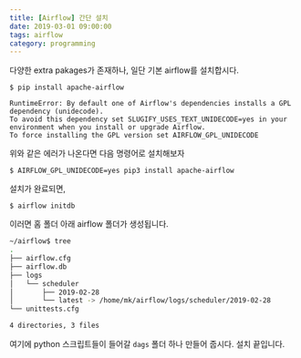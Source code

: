 ```yaml
---
title: [Airflow] 간단 설치
date: 2019-03-01 09:00:00
tags: airflow
category: programming
---
```


다양한 extra pakages가 존재하나, 일단 기본 airflow를 설치합시다.

    $ pip install apache-airflow

```
RuntimeError: By default one of Airflow's dependencies installs a GPL dependency (unidecode).
To avoid this dependency set SLUGIFY_USES_TEXT_UNIDECODE=yes in your environment when you install or upgrade Airflow.
To force installing the GPL version set AIRFLOW_GPL_UNIDECODE
```
위와 같은 에러가 나온다면 다음 명령어로 설치해보자

    $ AIRFLOW_GPL_UNIDECODE=yes pip3 install apache-airflow

설치가 완료되면,

    $ airflow initdb

이러면 홈 폴더 아래 airflow 폴더가 생성됩니다.

 ```sh
 ~/airflow$ tree
 .
├── airflow.cfg
├── airflow.db
├── logs
│   └── scheduler
│       ├── 2019-02-28
│       └── latest -> /home/mk/airflow/logs/scheduler/2019-02-28
└── unittests.cfg

4 directories, 3 files
```

여기에 python 스크립트들이 들어갈 `dags` 폴더 하나 만들어 줍시다. 설치 끝입니다.
